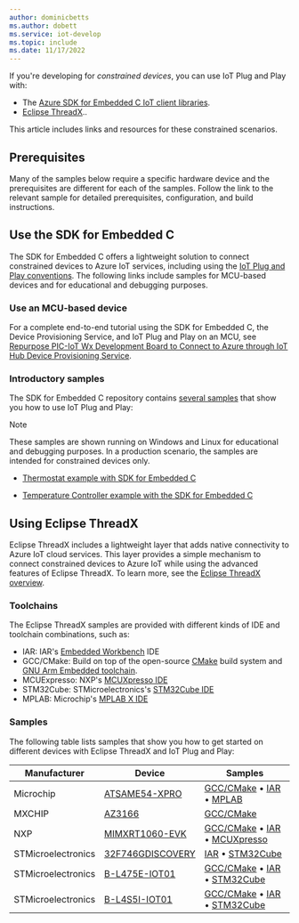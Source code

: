 ```yaml
---
author: dominicbetts
ms.author: dobett
ms.service: iot-develop
ms.topic: include
ms.date: 11/17/2022
---
```


If you're developing for *constrained devices*, you can use IoT Plug and Play with:

- The [Azure SDK for Embedded C IoT client libraries](https://aka.ms/embeddedcsdk).
- [Eclipse ThreadX](https://github.com/eclipse-threadx)..

This article includes links and resources for these constrained scenarios.

## Prerequisites

Many of the samples below require a specific hardware device and the prerequisites are different for each of the samples. Follow the link to the relevant sample for detailed prerequisites, configuration, and build instructions.

## Use the SDK for Embedded C

The SDK for Embedded C offers a lightweight solution to connect constrained devices to Azure IoT services, including using the [IoT Plug and Play conventions](../articles/iot/concepts-convention.md). The following links include samples for MCU-based devices and for educational and debugging purposes.

### Use an MCU-based device

For a complete end-to-end tutorial using the SDK for Embedded C, the Device Provisioning Service, and IoT Plug and Play on an MCU, see [Repurpose PIC-IoT Wx Development Board to Connect to Azure through IoT Hub Device Provisioning Service](https://github.com/Azure-Samples/Microchip-PIC-IoT-Wx).

### Introductory samples

The SDK for Embedded C repository contains [several samples](https://github.com/Azure/azure-sdk-for-c/tree/master/sdk/samples/iot#iot-hub-plug-and-play-sample) that show you how to use IoT Plug and Play:

> [!NOTE]
> These samples are shown running on Windows and Linux for educational and debugging purposes. In a production scenario, the samples are intended for constrained devices only.

- [Thermostat example with SDK for Embedded C](https://github.com/Azure/azure-sdk-for-c/blob/main/sdk/samples/iot/paho_iot_pnp_sample.c)

- [Temperature Controller example with the SDK for Embedded C](https://github.com/Azure/azure-sdk-for-c/blob/main/sdk/samples/iot/paho_iot_pnp_component_sample.c)

## Using Eclipse ThreadX

Eclipse ThreadX includes a lightweight layer that adds native connectivity to Azure IoT cloud services. This layer provides a simple mechanism to connect constrained devices to Azure IoT while using the advanced features of Eclipse ThreadX. To learn more, see the [Eclipse ThreadX overview](https://github.com/eclipse-threadx/rtos-docs).

### Toolchains

The Eclipse ThreadX samples are provided with different kinds of IDE and toolchain combinations, such as:

- IAR: IAR's [Embedded Workbench](https://www.iar.com/products/architectures/arm/iar-embedded-workbench-for-arm/) IDE
- GCC/CMake: Build on top of the open-source [CMake](https://cmake.org/) build system and [GNU Arm Embedded toolchain](https://developer.arm.com/tools-and-software/open-source-software/developer-tools/gnu-toolchain/gnu-rm).
- MCUExpresso: NXP's [MCUXpresso IDE](https://www.nxp.com/design/software/development-software/mcuxpresso-software-and-tools-/mcuxpresso-integrated-development-environment-ide:MCUXpresso-IDE)
- STM32Cube: STMicroelectronics's [STM32Cube IDE](https://www.st.com/en/development-tools/stm32cubeide.html)
- MPLAB: Microchip's [MPLAB X IDE](https://www.microchip.com/mplab/mplab-x-ide)

### Samples

The following table lists samples that show you how to get started on different devices with Eclipse ThreadX and IoT Plug and Play:

Manufacturer | Device | Samples |
| --- | --- | --- |
| Microchip | [ATSAME54-XPRO](https://www.microchip.com/developmenttools/productdetails/atsame54-xpro) | [GCC/CMake](https://github.com/eclipse-threadx/getting-started/tree/master/Microchip/ATSAME54-XPRO) • [IAR](https://github.com/eclipse-threadx/samples/releases/download/rel_6.1_adu_beta_refresh/Azure_RTOS_6.1_ADU_ATSAME54-XPRO_IAR_Sample_2022_04_10.zip) • [MPLAB](https://github.com/eclipse-threadx/samples/releases/download/rel_6.1_adu_beta_refresh/Azure_RTOS_6.1_ADU_ATSAME54-XPRO_MPLab_Sample_2022_04_10.zip)
| MXCHIP | [AZ3166](../articles/iot/tutorial-devkit-mxchip-az3166-iot-hub.md) | [GCC/CMake](https://github.com/eclipse-threadx/getting-started/tree/master/MXChip/AZ3166)
| NXP | [MIMXRT1060-EVK](https://www.nxp.com/design/development-boards/i-mx-evaluation-and-development-boards/mimxrt1060-evk-i-mx-rt1060-evaluation-kit:MIMXRT1060-EVK) | [GCC/CMake](https://github.com/eclipse-threadx/getting-started/tree/master/NXP/MIMXRT1060-EVK) • [IAR](https://github.com/eclipse-threadx/samples/releases/download/rel_6.1_adu_beta_refresh/Azure_RTOS_6.1_ADU_MIMXRT1060_IAR_Sample_2022_04_10.zip) • [MCUXpresso](https://github.com/eclipse-threadx/samples/releases/download/rel_6.1_adu_beta_refresh/Azure_RTOS_6.1_ADU_MIMXRT1060_MCUXpresso_Sample_2022_04_10.zip)
| STMicroelectronics | [32F746GDISCOVERY](https://www.st.com/en/evaluation-tools/32f746gdiscovery.html) | [IAR](https://github.com/eclipse-threadx/samples/releases/download/rel_6.1_adu_beta_refresh/Azure_RTOS_6.1_ADU_STM32L4+-DISCO_IAR_Sample_2022_04_10.zip) • [STM32Cube](https://github.com/eclipse-threadx/samples/releases/download/rel_6.1_adu_beta_refresh/Azure_RTOS_6.1_ADU_STM32L4+-DISCO_STM32CubeIDE_Sample_2022_04_10.zip)
| STMicroelectronics | [B-L475E-IOT01](https://www.st.com/en/evaluation-tools/b-l475e-iot01a.html) | [GCC/CMake](https://github.com/eclipse-threadx/getting-started/tree/master/STMicroelectronics/B-L475E-IOT01A) • [IAR](https://github.com/eclipse-threadx/samples/releases/download/rel_6.1_adu_beta_refresh/Azure_RTOS_6.1_ADU_STM32L4+-DISCO_IAR_Sample_2022_04_10.zip) • [STM32Cube](https://github.com/eclipse-threadx/samples/releases/download/rel_6.1_adu_beta_refresh/Azure_RTOS_6.1_ADU_STM32L4+-DISCO_STM32CubeIDE_Sample_2022_04_10.zip)
| STMicroelectronics | [B-L4S5I-IOT01](https://www.st.com/en/evaluation-tools/b-l4s5i-iot01a.html) | [GCC/CMake](https://github.com/eclipse-threadx/getting-started/tree/master/STMicroelectronics/B-L4S5I-IOT01A) • [IAR](https://github.com/eclipse-threadx/samples/releases/download/rel_6.1_adu_beta_refresh/Azure_RTOS_6.1_ADU_STM32L4+-DISCO_IAR_Sample_2022_04_10.zip) • [STM32Cube](https://github.com/eclipse-threadx/samples/releases/download/rel_6.1_adu_beta_refresh/Azure_RTOS_6.1_ADU_STM32L4+-DISCO_STM32CubeIDE_Sample_2022_04_10.zip)
